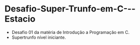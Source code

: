 # Desafio-Super-Trunfo-em-C---Estacio
- Desafio 01 da matéria de Introdução a Programação em C.
- Supertrunfo nível iniciante.

